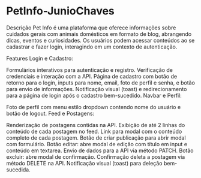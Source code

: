 # PetInfo-JunioChaves

Descrição
Pet Info é uma plataforma que oferece informações sobre cuidados gerais com animais domésticos em formato de blog, abrangendo dicas, eventos e curiosidades. Os usuários podem acessar conteúdos ao se cadastrar e fazer login, interagindo em um contexto de autenticação.

Features
Login e Cadastro:

Formulários interativos para autenticação e registro.
Verificação de credenciais e interação com a API.
Página de cadastro com botão de retorno para o login, inputs para nome, email, foto de perfil e senha, e botão para envio de informações.
Notificação visual (toast) e redirecionamento para a página de login após o cadastro bem-sucedido.
Navbar e Perfil:

Foto de perfil com menu estilo dropdown contendo nome do usuário e botão de logout.
Feed e Postagens:

Renderização de postagens contidas na API.
Exibição de até 2 linhas do conteúdo de cada postagem no feed.
Link para modal com o conteúdo completo de cada postagem.
Botão de criar publicação para abrir modal com formulário.
Botão editar: abre modal de edição com título em input e conteúdo em textarea. Envio de dados para a API via método PATCH.
Botão excluir: abre modal de confirmação. Confirmação deleta a postagem via método DELETE na API. Notificação visual (toast) para deleção bem-sucedida.